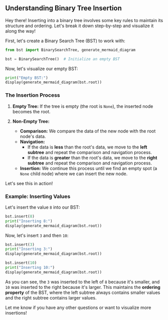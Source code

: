## Understanding Binary Tree Insertion

Hey there!  Inserting into a binary tree involves some key rules to maintain its structure and ordering.  Let's break it down step-by-step and visualize it along the way!

First, let's create a Binary Search Tree (BST) to work with:

```python
from bst import BinarySearchTree, generate_mermaid_diagram

bst = BinarySearchTree()  # Initialize an empty BST
```

Now, let's visualize our empty BST:

```python
print("Empty BST:")
display(generate_mermaid_diagram(bst.root))
```

### The Insertion Process

1. **Empty Tree:** If the tree is empty (the root is `None`), the inserted node becomes the root. 

2. **Non-Empty Tree:** 
    * **Comparison:** We compare the data of the new node with the root node's data.
    * **Navigation:**
        * If the data is **less** than the root's data, we move to the **left subtree** and repeat the comparison and navigation process.
        * If the data is **greater** than the root's data, we move to the **right subtree** and repeat the comparison and navigation process.
    * **Insertion:** We continue this process until we find an empty spot (a `None` child node) where we can insert the new node. 

Let's see this in action!

### Example: Inserting Values

Let's insert the value `8` into our BST:

```python
bst.insert(8)
print("Inserting 8:")
display(generate_mermaid_diagram(bst.root))
```

Now, let's insert `3` and then `10`: 

```python
bst.insert(3)
print("Inserting 3:")
display(generate_mermaid_diagram(bst.root))

bst.insert(10)
print("Inserting 10:")
display(generate_mermaid_diagram(bst.root))
```

As you can see, the `3` was inserted to the left of `8` because it's smaller, and `10` was inserted to the right because it's larger.  This maintains the **ordering property** of the BST, where the left subtree always contains smaller values and the right subtree contains larger values.

Let me know if you have any other questions or want to visualize more insertions! 